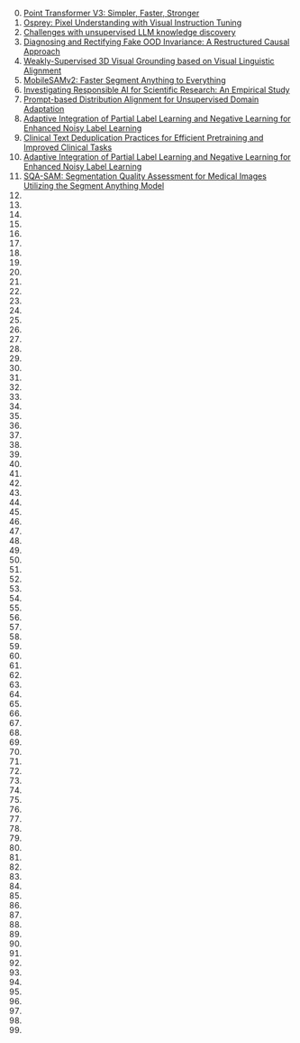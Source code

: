 0. [Point Transformer V3: Simpler, Faster, Stronger](https://arxiv.org/abs/2312.10035)
1. [Osprey: Pixel Understanding with Visual Instruction Tuning](https://arxiv.org/abs/2312.10032)
2. [Challenges with unsupervised LLM knowledge discovery](https://arxiv.org/abs/2312.10029)
3. [Diagnosing and Rectifying Fake OOD Invariance: A Restructured Causal Approach](https://arxiv.org/abs/2312.09758)
4. [Weakly-Supervised 3D Visual Grounding based on Visual Linguistic Alignment](https://arxiv.org/abs/2312.09625)
5. [MobileSAMv2: Faster Segment Anything to Everything](https://arxiv.org/abs/2312.09579)
6. [Investigating Responsible AI for Scientific Research: An Empirical Study](https://arxiv.org/abs/2312.09561)
7. [Prompt-based Distribution Alignment for Unsupervised Domain Adaptation](https://arxiv.org/abs/2312.09553)
8. [Adaptive Integration of Partial Label Learning and Negative Learning for Enhanced Noisy Label Learning](https://arxiv.org/abs/2312.09505)
9. [Clinical Text Deduplication Practices for Efficient Pretraining and Improved Clinical Tasks](https://arxiv.org/abs/2312.09469)
10. [Adaptive Integration of Partial Label Learning and Negative Learning for Enhanced Noisy Label Learning](https://arxiv.org/abs/2312.09505)
11. [SQA-SAM: Segmentation Quality Assessment for Medical Images Utilizing the Segment Anything Model](https://arxiv.org/abs/2312.09899)
12. []()
13. []()
14. []()
15. []()
16. []()
17. []()
18. []()
19. []()
20. []()
21. []()
22. []()
23. []()
24. []()
25. []()
26. []()
27. []()
28. []()
29. []()
30. []()
31. []()
32. []()
33. []()
34. []()
35. []()
36. []()
37. []()
38. []()
39. []()
40. []()
41. []()
42. []()
43. []()
44. []()
45. []()
46. []()
47. []()
48. []()
49. []()
50. []()
51. []()
52. []()
53. []()
54. []()
55. []()
56. []()
57. []()
58. []()
59. []()
60. []()
61. []()
62. []()
63. []()
64. []()
65. []()
66. []()
67. []()
68. []()
69. []()
70. []()
71. []()
72. []()
73. []()
74. []()
75. []()
76. []()
77. []()
78. []()
79. []()
80. []()
81. []()
82. []()
83. []()
84. []()
85. []()
86. []()
87. []()
88. []()
89. []()
90. []()
91. []()
92. []()
93. []()
94. []()
95. []()
96. []()
97. []()
98. []()
99. []()